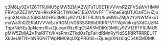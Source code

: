 c3M6Ly9ZV1Z6TFRJMU5pMW5ZMjA2WjFsTU9ETkVVVmRZZFVSaWVHMWFRVlpXZEZWVVdHRkxRREl4TWk0eE1ESXVOVFF1TVRneE9qUTJOalF5I+iZjueqnXNz6IqC54K5MDEKc3M6Ly9ZV1Z6TFRJMU5pMW5ZMjA2YzNWMVkxTmxWa3h0ZERaUVVVdEJVRGMzVG5SSGR6bDRRRFV1TWpVekxqSXdOUzR4TnprNk5Ea3pNems9I+iZjueqnXNz6IqC54K5MDIKc3M6Ly9ZV1Z6TFRJMU5pMW5ZMjA2V1hsRFFtVkVaRmxZTkdOaFpFaHdRMnRyYldSS1RIRTRRREU1TXk0eU9TNHhNRGN1TWpNM09qUXpPRGt6I+iZjueqnXNz6IqC54K5MDMK